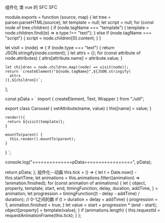 组件化
类 vue 的 SFC
SFC

module.exports = function (source, map) {
  let tree = parser.parseHTML(source);
  let template = null;
  let script = null;
  for (const node of tree.children) {
    if (node.tagName === "template") {
      template = node.children.find((e) => e.type !== "text");
    } else if (node.tagName === "script") {
      script = node.children[0].content;
    }
  }

  let visit = (node) => {
    if (node.type === "text") {
      return JSON.stringify(node.content);
    }
    let attrs = {};
    for (const attribute of node.attributes) {
      attrs[attribute.name] = attribute.value;
    }

    let children = node.children.map((node) => visit(node));
    return `createElement("${node.tagName}",${JSON.stringify(
      attrs
    )},${children})`;
  };

  const pData = `
  import { createElement, Text, Wrapper } from "./util";
  
  export class Carousel {
    setAttribute(name, value) {
      this[name] = value;
    }

    render(){
     return ${visit(template)};
    }

    mountTo(parent) {
      this.render().mountTo(parent);
    }
  }
  `;

  console.log("==============pData=================", pData);

  return pData;
};
组件化--动画
this.tick = () => {
  let t = Date.now() - this.startTime;
  let animations = this.animations.filter((animation) => !animation.finished);
  for (const animation of animations) {
    let {
      object,
      property,
      template,
      start,
      end,
      timingFunction,
      delay,
      duration,
      addTime,
    } = animation;
    let progression = timingFunction((t - delay - addTime) / duration); // 0-1之间的数
    if (t > duration + delay + addTime) {
      progression = 1;
      animation.finished = true;
    }
    let value = start + progression * (end - start);
    object[property] = template(value);
  }
  if (animations.length) {
    this.requestId = requestAnimationFrame(this.tick);
  }
};